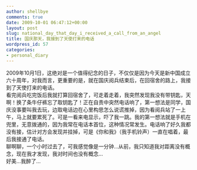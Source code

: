 ```yaml
---
author: shellbye
comments: true
date: 2009-10-01 06:47:12+00:00
layout: post
slug: national_day_that_day_i_received_a_call_from_an_angel
title: 国庆那天，我接到了天使打来的电话
wordpress_id: 57
categories:
- personal_diary
---
```


2009年10月1日，这绝对是一个值得纪念的日子，不仅仅是因为今天是新中国成立六十周年，对我而言，更重要的是，就在国庆阅兵结束后，在回宿舍的路上，我接到了天使打来的电话。  
看完阅兵吃完饭后我就打算回宿舍了，可走着走着，我突然发现我没有带钥匙，天啊！换了条牛仔裤忘了取钥匙了！正在自责中突然电话响了，第一想法是同学，国庆没事要叫我去玩，边取电话边在心里构思怎么说谎推掉，因为看阅兵站了一上午，马上就要累死了。可是一看来电显示，吓了我一跳。我的第一想法就是手机在兜里，无意拨通的，因为我常在电话本首位，这种情况常发生。电话响了好久我都没有接，估计对方会发现并挂掉，可是《你和我》（我手机铃声）一直在唱着，最后我接通了电话。  
聊啊聊，一个小时过去了，可我感觉像是一分钟…从前，我只知道我对距离没有概念，现在我才发现，我对时间也没有概念…  
好美…我醉了…

